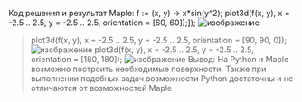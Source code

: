Код решения и результат Maple:
f := (x, y) -> x*sin(y^2);
plot3d(f(x, y), x = -2.5 .. 2.5, y = -2.5 .. 2.5, orientation = [60, 60]);]);
![изображение](https://github.com/user-attachments/assets/ef031f20-2633-4bf2-b4e2-dccdd851ae56)
> plot3d(f(x, y), x = -2.5 .. 2.5, y = -2.5 .. 2.5, orientation = [90, 90, 0]);
> ![изображение](https://github.com/user-attachments/assets/e280a69b-7743-4519-ac80-c811c6e3a5e7)
>plot3d(f(x, y), x = -2.5 .. 2.5, y = -2.5 .. 2.5, orientation = [180, 180]);
> ![изображение](https://github.com/user-attachments/assets/7526b61c-d160-4d85-80e7-b3bee9b31c03)
Вывод:
На Python и Maple возможно построить необходимые поверхности. Также при выполнении подобных задач возможности Python достаточны и не отличаются от возможностей Maple
